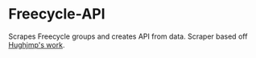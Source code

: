 # Freecycle-API
Scrapes Freecycle groups and creates API from data. Scraper based off [Hughjmp's work](https://github.com/Hughjmp/freecycle). 

